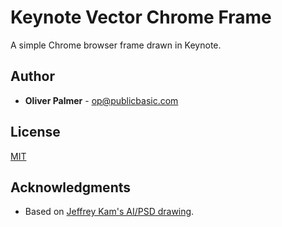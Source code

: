 # Keynote Vector Chrome Frame

A simple Chrome browser frame drawn in Keynote.



## Author

* **Oliver Palmer** - op@publicbasic.com

## License

[MIT](https://choosealicense.com/licenses/mit/)

## Acknowledgments

* Based on [Jeffrey Kam's AI/PSD drawing](https://dribbble.com/shots/986009-Flat-Vector-Chrome-Frame).

